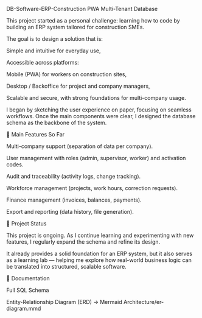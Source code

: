 DB-Software-ERP-Construction
PWA Multi-Tenant Database

This project started as a personal challenge: learning how to code by building an ERP system tailored for construction SMEs.

The goal is to design a solution that is:

Simple and intuitive for everyday use,

Accessible across platforms:

Mobile (PWA) for workers on construction sites,

Desktop / Backoffice for project and company managers,

Scalable and secure, with strong foundations for multi-company usage.

I began by sketching the user experience on paper, focusing on seamless workflows. Once the main components were clear, I designed the database schema as the backbone of the system.

🔑 Main Features So Far

Multi-company support (separation of data per company).

User management with roles (admin, supervisor, worker) and activation codes.

Audit and traceability (activity logs, change tracking).

Workforce management (projects, work hours, correction requests).

Finance management (invoices, balances, payments).

Export and reporting (data history, file generation).

📌 Project Status

This project is ongoing. As I continue learning and experimenting with new features, I regularly expand the schema and refine its design.

It already provides a solid foundation for an ERP system, but it also serves as a learning lab — helping me explore how real-world business logic can be translated into structured, scalable software.

📂 Documentation

Full SQL Schema 

Entity-Relationship Diagram (ERD) → Mermaid Architecture/er-diagram.mmd

